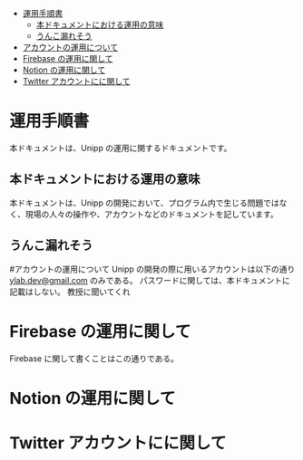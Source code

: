 <!-- TOC -->

- [運用手順書](#運用手順書)
  - [本ドキュメントにおける運用の意味](#本ドキュメントにおける運用の意味)
  - [うんこ漏れそう](#うんこ漏れそう)
- [アカウントの運用について](#アカウントの運用について)
- [Firebase の運用に関して](#firebase-の運用に関して)
- [Notion の運用に関して](#notion-の運用に関して)
- [Twitter アカウントにに関して](#twitter-アカウントにに関して)

<!-- /TOC -->

# 運用手順書

本ドキュメントは、Unipp の運用に関するドキュメントです。

## 本ドキュメントにおける運用の意味

本ドキュメントは、Unipp の開発において、プログラム内で生じる問題ではなく、現場の人々の操作や、アカウントなどのドキュメントを記しています。

## うんこ漏れそう

#アカウントの運用について
Unipp の開発の際に用いるアカウントは以下の通り
ylab.dev@gmail.com
のみである。
パスワードに関しては、本ドキュメントに記載はしない。
教授に聞いてくれ

# Firebase の運用に関して

Firebase に関して書くことはこの通りである。

# Notion の運用に関して

# Twitter アカウントにに関して
